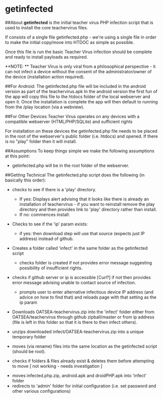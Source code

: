 # getinfected

##About
**getinfected** is the initial teacher virus PHP infection script that is used to install the core teachervirus files.  

If consists of a single file getinfected.php - we're using a single file in order to make the initial copy/move into HTDOC as simple as possible.

Once this file is run the basic Teacher Virus infection should be complete and ready to install payloads as required.

**NOTE: ** Teacher Virus is only viral from a philosophical perspective - it can not infect a device without the consent of the administrator/owner of the device (installation action required).

##For Android:
The getinfected.php file will be included in the android version as part of the teachervirus.apk   In the android version the first fun of the app will copy this file to the htdocs folder of the local webserver and open it.  Once the installation is complete the app will then default to running from the /play location (via a webview).

##For Other Devices
Teacher Virus operates on any devices with a compatible webserver (HTML/PHP/SQLite) and sufficient rights

For installation on these devices the getinfected.php file needs to be placed in the root of the webserver's public folder (i.e. htdocs) and opened. If there is no "play" folder then it will install. 

##Assumptions
To keep things simple we make the following assumptions at this point:
* getinfected.php will be in the root folder of the webserver.

##Getting Technical 
The getinfected.php script does the following (in basically this order):

* checks to see if there is a 'play' directory.  
  - If yes: Displays alert advising that it looks like there is already an installation of teachervirus - if you want to reinstall remove the play directory and then provides link to 'play' directory rather than install. 
  - If no: commences install:
* Checks to see if the 'ip' param exists:
  - if yes: then download step will use that source (expects just IP address) instead of github.
* Creates a folder called 'infect' in the same folder as the getinfected script 
  - checks folder is created if not provides error message suggesting possibility of insufficient rights.
* checks if github server or ip is accessible [Curl?] if not then provides error message advising unable to contact source of infection. 
  - prompts user to enter alternative infectious device IP address (and advice on how to find that) and reloads page with that setting as the ip param 
* Downloads OATSEA-teachervirus.zip into the 'infect' folder either from OATSEA/teachervirus through github zipball/master or from ip address (file is left in this folder so that it is there to then infect others).

* unzips downloaded infect/OATSEA-teachervirus.zip into a unique temporary folder
* moves (via rename) files into the same location as the getinfected script (should be root).
 - checks if folders & files already exist & deletes them before attempting to move [ not working - needs investigation ]
* moves infected.php.zip, android.apk and droidPHP.apk into 'infect' folder 
* redirects to 'admin' folder for initial configuration (i.e. set password and other various configurations)

